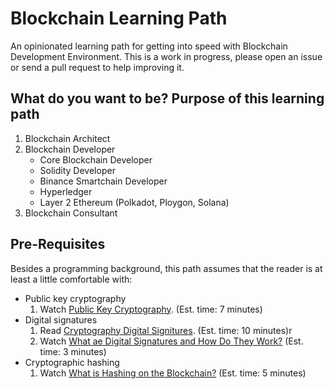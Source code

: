 # Blockchain Learning Path
An opinionated learning path for getting into speed with Blockchain Development Environment. This is a
work in progress, please open an issue or send a pull request to help improving it.

## What do you want to be? Purpose of this learning path
1. Blockchain Architect
2. Blockchain Developer
    - Core Blockchain Developer
    - Solidity Developer
    - Binance Smartchain Developer
    - Hyperledger
    - Layer 2 Ethereum (Polkadot, Ploygon, Solana)
3. Blockchain Consultant

## Pre-Requisites
Besides a programming background, this path assumes that the reader is at least a little comfortable
with:
- Public key cryptography
  1. Watch [Public Key Cryptography](https://www.youtube.com/watch?v=GSIDS_lvRv4). (Est. time: 7 minutes)
- Digital signatures
  1. Read [Cryptography Digital Signitures](https://www.tutorialspoint.com/cryptography/cryptography_digital_signatures.htm). (Est. time: 10 minutes)r
  2. Watch [What ae Digital Signatures and How Do They Work?](https://www.youtube.com/watch?v=JR4_RBb8A9Q) (Est. time: 3 minutes)
- Cryptographic hashing
  1. Watch [What is Hashing on the Blockchain?](https://www.youtube.com/watch?v=IGSB9zoSx70) (Est. time: 5 minutes)